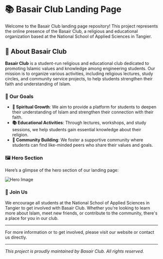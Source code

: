 # 📚 Basair Club Landing Page

Welcome to the Basair Club landing page repository! This project represents the online presence of the Basair Club, a religious and educational organization based at the National School of Applied Sciences in Tangier.

## 🌟 About Basair Club

**Basair Club** is a student-run religious and educational club dedicated to promoting Islamic values and knowledge among engineering students. Our mission is to organize various activities, including religious lectures, study circles, and community service projects, to help students strengthen their faith and understanding of Islam.

### 🎯 Our Goals

- **🌱 Spiritual Growth**: We aim to provide a platform for students to deepen their understanding of Islam and strengthen their connection with their faith.
- **📚 Educational Activities**: Through lectures, workshops, and study sessions, we help students gain essential knowledge about their religion.
- **🤝 Community Building**: We foster a supportive community where students can find like-minded peers who share their values and goals.

### 🖼️ Hero Section

Here’s a glimpse of the hero section of our landing page:

![Hero Image](publiv/hero.png)

### 🤗 Join Us

We encourage all students at the National School of Applied Sciences in Tangier to get involved with Basair Club. Whether you're looking to learn more about Islam, meet new friends, or contribute to the community, there's a place for you in our club.

---

For more information or to get involved, please visit our website or contact us directly.

---

_This project is proudly maintained by Basair Club. All rights reserved._
